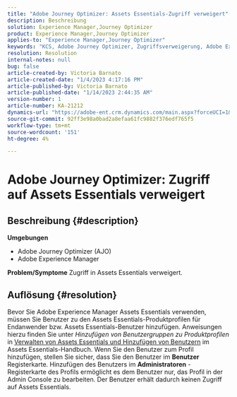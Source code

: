```yaml
---
title: "Adobe Journey Optimizer: Assets Essentials-Zugriff verweigert"
description: Beschreibung
solution: Experience Manager,Journey Optimizer
product: Experience Manager,Journey Optimizer
applies-to: "Experience Manager,Journey Optimizer"
keywords: "KCS, Adobe Journey Optimizer, Zugriffsverweigerung, Adobe Experience Manager, AEM, AJO, Assets Essentials, Fehlerbehebung"
resolution: Resolution
internal-notes: null
bug: false
article-created-by: Victoria Barnato
article-created-date: "1/4/2023 4:17:16 PM"
article-published-by: Victoria Barnato
article-published-date: "1/14/2023 2:44:35 AM"
version-number: 1
article-number: KA-21212
dynamics-url: "https://adobe-ent.crm.dynamics.com/main.aspx?forceUCI=1&pagetype=entityrecord&etn=knowledgearticle&id=f3e21340-4b8c-ed11-81ad-6045bd0067ea"
source-git-commit: 92ff3e98a0bad2a8efaa61fc9882f376edf765f5
workflow-type: tm+mt
source-wordcount: '151'
ht-degree: 4%

---
```


# Adobe Journey Optimizer: Zugriff auf Assets Essentials verweigert

## Beschreibung {#description}

<b>Umgebungen</b>
- Adobe Journey Optimizer (AJO)
- Adobe Experience Manager



<b>Problem/Symptome</b>
Zugriff in Assets Essentials verweigert.


## Auflösung {#resolution}


Bevor Sie Adobe Experience Manager Assets Essentials verwenden, müssen Sie Benutzer zu den Assets Essentials-Produktprofilen für Endanwender bzw. Assets Essentials-Benutzer hinzufügen. Anweisungen hierzu finden Sie unter *Hinzufügen von Benutzergruppen zu Produktprofilen* in [Verwalten von Assets Essentials und Hinzufügen von Benutzern](https://experienceleague.adobe.com/docs/experience-manager-assets-essentials/help/get-started-admins/deploy-administer.html#add-users-to-product-profiles) im Assets Essentials-Handbuch. Wenn Sie den Benutzer zum Profil hinzufügen, stellen Sie sicher, dass Sie den Benutzer im <b>Benutzer </b> Registerkarte. Hinzufügen des Benutzers im <b>Administratoren</b> -Registerkarte des Profils ermöglicht es dem Benutzer nur, das Profil in der Admin Console zu bearbeiten. Der Benutzer erhält dadurch keinen Zugriff auf Assets Essentials.



